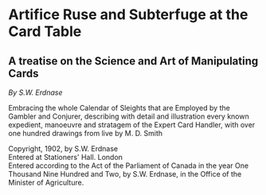 # Artifice Ruse and Subterfuge at the Card Table

## A treatise on the Science and Art of Manipulating Cards

_By S.W. Erdnase_

Embracing the whole Calendar of Sleights that are Employed by the Gambler and Conjurer, describing with detail and illustration every known expedient, manoeuvre and stratagem of the Expert Card Handler, with over one hundred drawings from live by M. D. Smith

Copyright, 1902, by S.W. Erdnase  
Entered at Stationers' Hall. London  
Entered according to the Act of the Parliament of Canada in the year One Thousand Nine Hundred and Two, by S.W. Erdnase, in the Office of the Minister of Agriculture.
